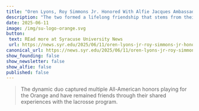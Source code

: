 ```yaml
---
title: "Oren Lyons, Roy Simmons Jr. Honored With Alfie Jacques Ambassador Award"
description: "The two formed a lifelong friendship that stems from their days starring for the Syracuse University men’s lacrosse team from 1955-58."
date: 2025-06-11
image: /img/su-logo-orange.svg
button: 
 text: REad more at Syracuse University News
 url: https://news.syr.edu/2025/06/11/oren-lyons-jr-roy-simmons-jr-honored-with-alfie-jacques-ambassador-award/
canonical_url: https://news.syr.edu/2025/06/11/oren-lyons-jr-roy-simmons-jr-honored-with-alfie-jacques-ambassador-award/
show_founding: false
show_newsletter: false
show_alfie: false
published: false
---
```

> The dynamic duo captured multiple All-American honors playing for the Orange and have remained friends through their shared experiences with the lacrosse program.
